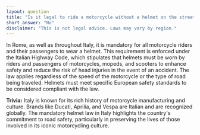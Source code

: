 ```yaml
---
layout: question
title: "Is it legal to ride a motorcycle without a helmet on the streets of Rome?"
short_answer: "No"
disclaimer: "This is not legal advice. Laws may vary by region."
---
```


In Rome, as well as throughout Italy, it is mandatory for all motorcycle riders and their passengers to wear a helmet. This requirement is enforced under the Italian Highway Code, which stipulates that helmets must be worn by riders and passengers of motorcycles, mopeds, and scooters to enhance safety and reduce the risk of head injuries in the event of an accident. The law applies regardless of the speed of the motorcycle or the type of road being traveled. Helmets must meet specific European safety standards to be considered compliant with the law.

**Trivia:** Italy is known for its rich history of motorcycle manufacturing and culture. Brands like Ducati, Aprilia, and Vespa are Italian and are recognized globally. The mandatory helmet law in Italy highlights the country's commitment to road safety, particularly in preserving the lives of those involved in its iconic motorcycling culture.
